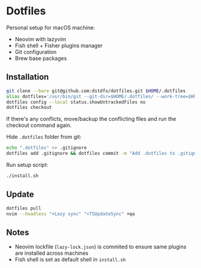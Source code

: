 # Dotfiles

Personal setup for macOS machine:
- Neovim with lazyvim
- Fish shell + Fisher plugins manager
- Git configuration
- Brew base packages

## Installation

```bash
git clone --bare git@github.com:dstdfx/dotfiles.git $HOME/.dotfiles
alias dotfiles='/usr/bin/git --git-dir=$HOME/.dotfiles/ --work-tree=$HOME'
dotfiles config --local status.showUntrackedFiles no
dotfiles checkout
```

If there's any conflicts, move/backup the conflicting files and run the checkout command again.

Hide `.dotfiles` folder from git:
```bash
echo ".dotfiles" >> .gitignore
dotfiles add .gitignore && dotfiles commit -m "Add .dotfiles to .gitignore" && dotfiles push
```

Run setup script:
```bash
./install.sh
```

## Update
```bash 
dotfiles pull
nvim --headless "+Lazy sync" "+TSUpdateSync" +qa
```

## Notes
- Neovim lockfile (`lazy-lock.json`) is commited to ensure same plugins are installed across machines
- Fish shell is set as default shell in `install.sh`

